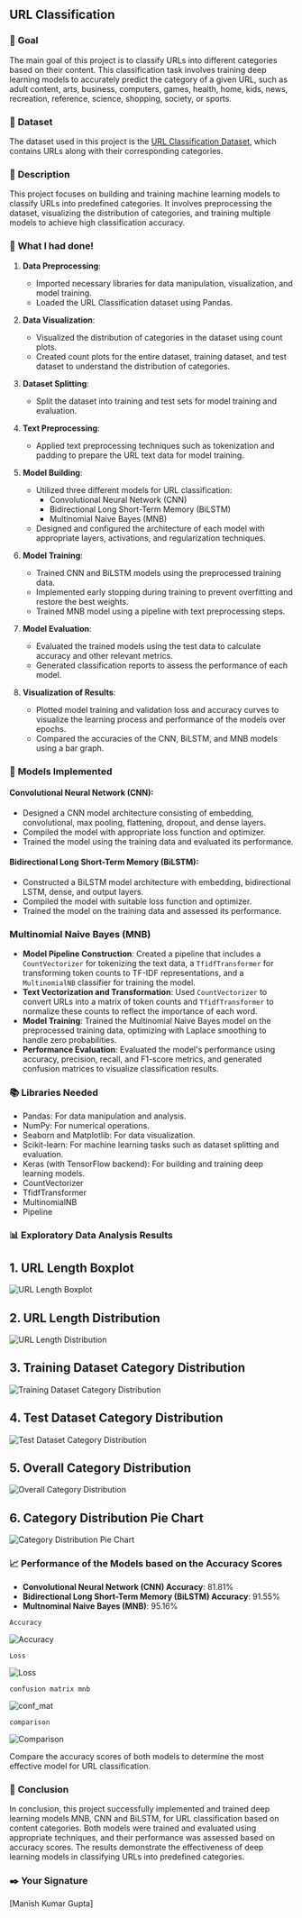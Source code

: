 ## **URL Classification**

### 🎯 **Goal**
The main goal of this project is to classify URLs into different categories based on their content. This classification task involves training deep learning models to accurately predict the category of a given URL, such as adult content, arts, business, computers, games, health, home, kids, news, recreation, reference, science, shopping, society, or sports.

### 🧵 **Dataset**
The dataset used in this project is the [URL Classification Dataset](https://www.kaggle.com/datasets/shaurov/website-classification-using-url/data?select=URL+Classification.csv), which contains URLs along with their corresponding categories.

### 🧾 **Description**

This project focuses on building and training machine learning models to classify URLs into predefined categories. It involves preprocessing the dataset, visualizing the distribution of categories, and training multiple models to achieve high classification accuracy.

### 🧮 **What I had done!**

1. **Data Preprocessing**:
   - Imported necessary libraries for data manipulation, visualization, and model training.
   - Loaded the URL Classification dataset using Pandas.

2. **Data Visualization**:
   - Visualized the distribution of categories in the dataset using count plots.
   - Created count plots for the entire dataset, training dataset, and test dataset to understand the distribution of categories.

3. **Dataset Splitting**:
   - Split the dataset into training and test sets for model training and evaluation.

4. **Text Preprocessing**:
   - Applied text preprocessing techniques such as tokenization and padding to prepare the URL text data for model training.

5. **Model Building**:
   - Utilized three different models for URL classification:
     - Convolutional Neural Network (CNN)
     - Bidirectional Long Short-Term Memory (BiLSTM)
     - Multinomial Naive Bayes (MNB)
   - Designed and configured the architecture of each model with appropriate layers, activations, and regularization techniques.

6. **Model Training**:
   - Trained CNN and BiLSTM models using the preprocessed training data.
   - Implemented early stopping during training to prevent overfitting and restore the best weights.
   - Trained MNB model using a pipeline with text preprocessing steps.

7. **Model Evaluation**:
   - Evaluated the trained models using the test data to calculate accuracy and other relevant metrics.
   - Generated classification reports to assess the performance of each model.

8. **Visualization of Results**:
   - Plotted model training and validation loss and accuracy curves to visualize the learning process and performance of the models over epochs.
   - Compared the accuracies of the CNN, BiLSTM, and MNB models using a bar graph.

### 🚀 **Models Implemented**

#### Convolutional Neural Network (CNN):
- Designed a CNN model architecture consisting of embedding, convolutional, max pooling, flattening, dropout, and dense layers.
- Compiled the model with appropriate loss function and optimizer.
- Trained the model using the training data and evaluated its performance.

#### Bidirectional Long Short-Term Memory (BiLSTM):
- Constructed a BiLSTM model architecture with embedding, bidirectional LSTM, dense, and output layers.
- Compiled the model with suitable loss function and optimizer.
- Trained the model on the training data and assessed its performance.

### Multinomial Naive Bayes (MNB)

- **Model Pipeline Construction**: Created a pipeline that includes a `CountVectorizer` for tokenizing the text data, a `TfidfTransformer` for transforming token counts to TF-IDF representations, and a `MultinomialNB` classifier for training the model.
- **Text Vectorization and Transformation**: Used `CountVectorizer` to convert URLs into a matrix of token counts and `TfidfTransformer` to normalize these counts to reflect the importance of each word.
- **Model Training**: Trained the Multinomial Naive Bayes model on the preprocessed training data, optimizing with Laplace smoothing to handle zero probabilities.
- **Performance Evaluation**: Evaluated the model's performance using accuracy, precision, recall, and F1-score metrics, and generated confusion matrices to visualize classification results. 

### 📚 **Libraries Needed**

- Pandas: For data manipulation and analysis.
- NumPy: For numerical operations.
- Seaborn and Matplotlib: For data visualization.
- Scikit-learn: For machine learning tasks such as dataset splitting and evaluation.
- Keras (with TensorFlow backend): For building and training deep learning models.
- CountVectorizer
- TfidfTransformer
- MultinomialNB
- Pipeline

### 📊 **Exploratory Data Analysis Results**

## 1. URL Length Boxplot

![URL Length Boxplot](https://github.com/manishh12/DL-Simplified/blob/main/Website%20Classification/Images/url_length_boxplot.png)

## 2. URL Length Distribution

![URL Length Distribution](https://github.com/manishh12/DL-Simplified/blob/main/Website%20Classification/Images/url_length_distribution.png)

## 3. Training Dataset Category Distribution

![Training Dataset Category Distribution](https://github.com/manishh12/DL-Simplified/blob/main/Website%20Classification/Images/train_dataset_count_plot.png)

## 4. Test Dataset Category Distribution

![Test Dataset Category Distribution](https://github.com/manishh12/DL-Simplified/blob/main/Website%20Classification/Images/test_dataset_count_plot.png)

## 5. Overall Category Distribution

![Overall Category Distribution](https://github.com/manishh12/DL-Simplified/blob/main/Website%20Classification/Images/category_count_plot.png)

## 6. Category Distribution Pie Chart

![Category Distribution Pie Chart](https://github.com/manishh12/DL-Simplified/blob/main/Website%20Classification/Images/category_pie_chart.png)


### 📈 **Performance of the Models based on the Accuracy Scores**

- **Convolutional Neural Network (CNN) Accuracy**: 81.81%
- **Bidirectional Long Short-Term Memory (BiLSTM) Accuracy**: 91.55%
- **Multnominal Naive Bayes (MNB)**: 95.16%



`Accuracy`

![Accuracy](https://github.com/manishh12/DL-Simplified/blob/main/Website%20Classification/Images/model_accuracy_plot_cnn.png)

`Loss`

![Loss](https://github.com/manishh12/DL-Simplified/blob/main/Website%20Classification/Images/model_loss_plot_cnn.png)


`confusion matrix mnb`

![conf_mat](https://github.com/manishh12/DL-Simplified/blob/main/Website%20Classification/Images/confusion_matrix_mnb.png)

`comparison`

![Comparison](https://github.com/manishh12/DL-Simplified/blob/main/Website%20Classification/Images/model_accuracy_comparison.png)



Compare the accuracy scores of both models to determine the most effective model for URL classification.

### 📢 **Conclusion**

In conclusion, this project successfully implemented and trained deep learning models MNB, CNN and BiLSTM, for URL classification based on content categories. Both models were trained and evaluated using appropriate techniques, and their performance was assessed based on accuracy scores. The results demonstrate the effectiveness of deep learning models in classifying URLs into predefined categories.

### ✒️ **Your Signature**

[Manish Kumar Gupta]
